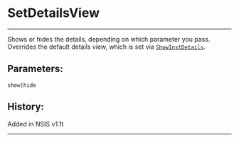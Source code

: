 # SetDetailsView

---

Shows or hides the details, depending on which parameter you pass. Overrides the default details view, which is set via [`ShowInstDetails`][1].

## Parameters:

    show|hide

## History:

Added in NSIS v1.1t

---

[1]: ShowInstDetails.md
